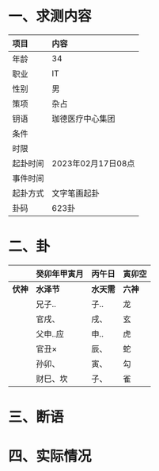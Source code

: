 # 一、求测内容
|项目|内容|
|:-|:-|
|年龄|34|
|职业|IT|
|性别|男|
|策项|杂占|
|钥语|珈德医疗中心集团|
|条件||
|时限||
|起卦时间|2023年02月17日08点|
|事件时间||
|起卦方式|文字笔画起卦|
|卦码|623卦|

# 二、卦
||癸卯年甲寅月|丙午日|寅卯空|
|:-|:-|:-|:-|
|**伏神**|**水泽节**|**水天需**|**六神**|
||兄子..|子..|龙|
||官戌、|戌、|玄|
||父申..应|申..|虎|
||官丑×|辰、|蛇|
||孙卯、|寅、|勾|
||财巳、坎|子、|雀|


# 三、断语

# 四、实际情况